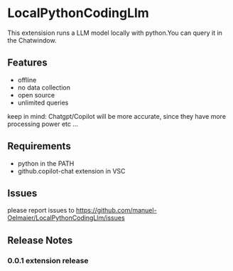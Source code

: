 # LocalPythonCodingLlm 

This extensision runs a LLM model locally with python.You can query it in the Chatwindow.


## Features
- offline 
- no data collection
- open source 
- unlimited queries

keep in mind: Chatgpt/Copilot will be more accurate, since they have more processing power etc ...


## Requirements
- python in the PATH
- github.copilot-chat extension in VSC
## Issues

please report issues to https://github.com/manuel-Oelmaier/LocalPythonCodingLlm/issues

## Release Notes

### 0.0.1 extension release




